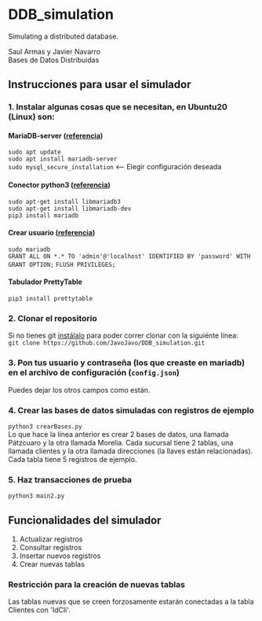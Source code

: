 # DDB_simulation
Simulating a distributed database.
 
Saul Armas y Javier Navarro    
Bases de Datos Distribuidas   
## Instrucciones para usar el simulador
### 1. Instalar algunas cosas que se necesitan, en Ubuntu20 (Linux) son:
#### MariaDB-server  ([referencia](https://www.digitalocean.com/community/tutorials/how-to-install-mariadb-on-ubuntu-20-04)) 
`sudo apt update`    
`sudo apt install mariadb-server`     
`sudo mysql_secure_installation`  <-- Elegir configuración deseada    
#### Conector python3 ([referencia](https://mariadb.com/kb/en/about-mariadb-connector-c/#installing-with-apt-get))
`sudo apt-get install libmariadb3`    
`sudo apt-get install libmariadb-dev`    
`pip3 install mariadb`     
#### Crear usuario ([referencia](https://www.digitalocean.com/community/tutorials/how-to-install-mariadb-on-ubuntu-20-04))
`sudo mariadb`    
`GRANT ALL ON *.* TO 'admin'@'localhost' IDENTIFIED BY 'password' WITH GRANT OPTION;`
`FLUSH PRIVILEGES;`
#### Tabulador PrettyTable
`pip3 install prettytable`    
### 2. Clonar el repositorio
Si no tienes git [instálalo](https://git-scm.com/book/en/v2/Getting-Started-Installing-Git) para poder correr clonar con la siguiénte línea:      
`git clone https://github.com/JavoJavo/DDB_simulation.git`    
### 3. Pon tus usuario y contraseña (los que creaste en mariadb) en el archivo de configuración (`config.json`)
Puedes dejar los otros campos como están.  
### 4. Crear las bases de datos simuladas con registros de ejemplo  
`python3 crearBases.py`   
Lo que hace la línea anterior es crear 2 bases de datos, una llamada Pátzcuaro y la otra llamada Morelia. Cada sucursal tiene 2 tablas, una llamada clientes y la otra llamada direcciones (la llaves están relacionadas). Cada tabla tiene 5 registros de ejemplo.
### 5. Haz transacciones de prueba
`python3 main2.py`

## Funcionalidades del simulador
1. Actualizar registros
2. Consultar registros
3. Insertar nuevos registros
4. Crear nuevas tablas

### Restricción para la creación de nuevas tablas
Las tablas nuevas que se creen forzosamente estarán conectadas a la tabla Clientes con 'IdCli'.




